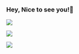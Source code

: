 <!--
### Hi there 👋
**kyaoNK/kyaoNK** is a ✨ _special_ ✨ repository because its `README.md` (this file) appears on your GitHub profile.

Here are some ideas to get you started:

- 🔭 I’m currently working on ...
- 🌱 I’m currently learning ...
- 👯 I’m looking to collaborate on ...
- 🤔 I’m looking for help with ...
- 💬 Ask me about ...
- 📫 How to reach me: ...
- 😄 Pronouns: ...
- ⚡ Fun fact: ...
-->

### Hey, Nice to see you!🙏 

![](https://github-readme-stats.vercel.app/api/top-langs?username=yukimura-manase)

![](https://skillicons.dev/icons?i=html,css,js,typescript,python,php)

![](http://github-profile-summary-cards.vercel.app/api/cards/repos-per-language?username=kyaoNK&theme=date_night)

